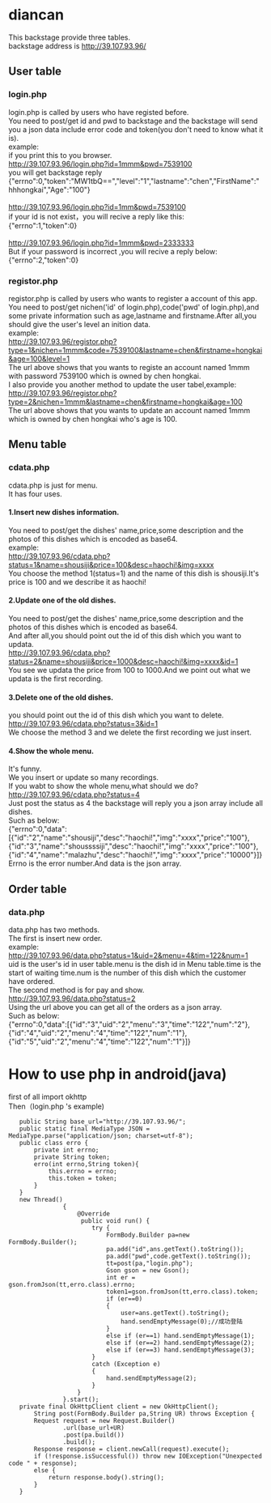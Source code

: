 # diancan
This backstage provide three tables.<br>
backstage address is http://39.107.93.96/
## User table
### login.php
login.php is called by users who have registed before.<br>
You need to post/get id and pwd to backstage and the backstage will send you a json data include error code and token(you don't need to know what it is).<br>
example:<br>
if you print this to you browser.<br>
http://39.107.93.96/login.php?id=1mmm&pwd=7539100<br>
you will get backstage reply <br>
{"errno":0,"token":"MW1tbQ==","level":"1","lastname":"chen","FirstName":"hhhongkai","Age":"100"}<br><br>
http://39.107.93.96/login.php?id=1mm&pwd=7539100<br>
if your id is not exist，you will recive a reply like this:<br>
{"errno":1,"token":0}<br><br>
http://39.107.93.96/login.php?id=1mmm&pwd=2333333<br>
But if your password is incorrect ,you will recive a reply below:<br>
{"errno":2,"token":0}<br>
### registor.php
registor.php is called by users who wants to register a account of this app.<br>
You need to post/get nichen('id' of login.php),code('pwd' of login.php),and some private information such as age,lastname and firstname.After all,you should give the user's level an inition data.<br>
example:<br>
http://39.107.93.96/registor.php?type=1&nichen=1mmm&code=7539100&lastname=chen&firstname=hongkai&age=100&level=1<br>
The url above shows that you wants to registe an account named 1mmm with password 7539100 which is owned by chen hongkai.<br>
I also provide you another method to update the user tabel,example:<br>
http://39.107.93.96/registor.php?type=2&nichen=1mmm&lastname=chen&firstname=hongkai&age=100<br>
The url above shows that you wants to update an account named 1mmm which is owned by chen hongkai who's age is 100.<br>
## Menu table 
### cdata.php
cdata.php is just for menu.<br>
It has four uses.<br>
#### 1.Insert new dishes information.
You need to post/get the dishes' name,price,some description and the photos of this dishes which is encoded as base64.<br>
example:<br>
http://39.107.93.96/cdata.php?status=1&name=shousiji&price=100&desc=haochi!&img=xxxx<br>
You choose the method 1(status=1) and the name of this dish is shousiji.It's price is 100 and we describe it as haochi!<br>
#### 2.Update one of the old dishes. 
You need to post/get the dishes' name,price,some description and the photos of this dishes which is encoded as base64.<br>
And after all,you should point out the id of this dish which you want to updata.<br>
http://39.107.93.96/cdata.php?status=2&name=shousiji&price=1000&desc=haochi!&img=xxxx&id=1<br>
You see we updata the price from 100 to 1000.And we point out what we updata is the first recording.<br>
#### 3.Delete one of the old dishes. 
you should point out the id of this dish which you want to delete.<br>
http://39.107.93.96/cdata.php?status=3&id=1<br>
We choose the method 3 and we delete the first recording we just insert.<br>
#### 4.Show the whole menu. 
It's funny.<br>
We you insert or update so many recordings.<br>
If you wabt to show the whole menu,what should we do?<br>
http://39.107.93.96/cdata.php?status=4<br>
Just post the status as 4 the backstage will reply you a json array include all dishes.<br>
Such as below:<br>
{"errno":0,"data":[{"id":"2","name":"shousiji","desc":"haochi!","img":"xxxx","price":"100"},{"id":"3","name":"shoussssiji","desc":"haochi!","img":"xxxx","price":"100"},{"id":"4","name":"malazhu","desc":"haochi!","img":"xxxx","price":"10000"}]}<br>
Errno is the error number.And data is the json array.<br>
## Order table
### data.php
data.php has two methods.<br>
The first is insert new order.<br>
example:<br>
http://39.107.93.96/data.php?status=1&uid=2&menu=4&tim=122&num=1<br>
uid is the user's id in user table.menu is the dish id in Menu table.time is the start of waiting time.num is the number of this dish which the customer have ordered. <br>
The second method is for pay and show.<br>
http://39.107.93.96/data.php?status=2<br>
Using the url above you can get all of the orders as a json array.<br>
Such as below:<br>
{"errno":0,"data":[{"id":"3","uid":"2","menu":"3","time":"122","num":"2"},{"id":"4","uid":"2","menu":"4","time":"122","num":"1"},{"id":"5","uid":"2","menu":"4","time":"122","num":"1"}]}<br>


# How to use php in android(java)
first of all import okhttp<br>
Then（login.php 's example)<br>
 ```
    public String base_url="http://39.107.93.96/";
    public static final MediaType JSON = MediaType.parse("application/json; charset=utf-8");
    public class erro {
        private int errno;
        private String token;
        erro(int errno,String token){
            this.errno = errno;
            this.token = token;
        }
    }
    new Thread()
                {
                    @Override
                     public void run() {
                        try {
                            FormBody.Builder pa=new  FormBody.Builder();
                            pa.add("id",ans.getText().toString());
                            pa.add("pwd",code.getText().toString());
                            tt=post(pa,"login.php");
                            Gson gson = new Gson();
                            int er = gson.fromJson(tt,erro.class).errno;
                            token1=gson.fromJson(tt,erro.class).token;
                            if (er==0)
                            {
                                user=ans.getText().toString();
                                hand.sendEmptyMessage(0);//成功登陆
                            }
                            else if (er==1) hand.sendEmptyMessage(1);
                            else if (er==2) hand.sendEmptyMessage(2);
                            else if (er==3) hand.sendEmptyMessage(3);
                        }
                        catch (Exception e)
                        {
                            hand.sendEmptyMessage(2);
                        }
                    }
                }.start();
    private final OkHttpClient client = new OkHttpClient();
        String post(FormBody.Builder pa,String UR) throws Exception {
        Request request = new Request.Builder()
                .url(base_url+UR)
                .post(pa.build())
                .build();
        Response response = client.newCall(request).execute();
        if (!response.isSuccessful()) throw new IOException("Unexpected code " + response);
        else {
            return response.body().string();
        }
    }
```






